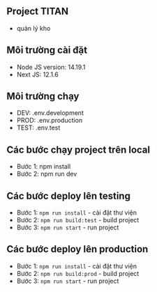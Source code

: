 ## Project TITAN
- quản lý kho

## Môi trường cài đặt

- Node JS version: 14.19.1
- Next JS:         12.1.6

## Môi trường chạy

- DEV:  .env.development
- PROD: .env.production
- TEST: .env.test

## Các bước chạy project trên local

- Bước 1: npm install
- Bước 2: npm run dev

## Các bước deploy lên testing

- Bước 1: `npm run install` - cài đặt thư viện
- Bước 2: `npm run build:test` - build project
- Bước 3: `npm run start` - run project

## Các bước deploy lên production

- Bước 1: `npm run install` - cài đặt thư viện
- Bước 2: `npm run build:prod` - build project
- Bước 3: `npm run start` - run project
